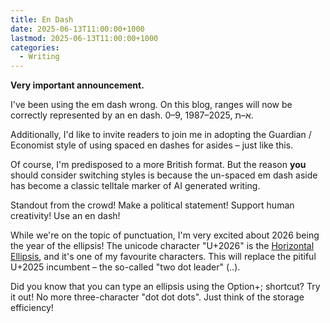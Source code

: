 ```yaml
---
title: En Dash
date: 2025-06-13T11:00:00+1000
lastmod: 2025-06-13T11:00:00+1000
categories:
  - Writing
---
```


**Very important announcement.**

I've been using the em dash wrong. On this blog, ranges will now be correctly represented by an en dash. 0–9, 1987–2025, א–ת.

Additionally, I'd like to invite readers to join me in adopting the Guardian / Economist style of using spaced en dashes for asides – just like this.

Of course, I'm predisposed to a more British format. But the reason **you** should consider switching styles is because the un-spaced em dash aside has become a classic telltale marker of AI generated writing.

Standout from the crowd! Make a political statement! Support human creativity! Use an en dash!

While we're on the topic of punctuation, I'm very excited about 2026 being the year of the ellipsis! The unicode character "U+2026" is the [Horizontal Ellipsis](https://www.compart.com/en/unicode/U+2026), and it's one of my favourite characters. This will replace the pitiful U+2025 incumbent – the so-called "two dot leader" (‥).

Did you know that you can type an ellipsis using the Option+; shortcut? Try it out! No more three-character "dot dot dots". Just think of the storage efficiency!